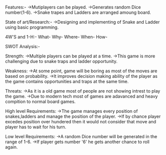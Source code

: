 Features:-
          ->Mutiplayers can be played. 
          ->Generates random Dice number(1-6).
          ->Snake trapes and Ladders are arranged amoung board.

State of art/Research:-
                      ->Designing and implementing of Snake and Ladder using basic programming.

4W'S and 1-H:-
               What-
               Why-
               Where-
               When-
               How-

SWOT Analysis:-

Strength:
         ->Multiple players can be played at a time.
         ->This game is more challenging due to snake traps and ladder opportunity.

Weakness:
         ->At some point, game will be boring as most of the moves are based on probability.
         ->It improves decision making ability of the player as the game contains opportunities and traps at the same time.

Threats:
        ->As it is a old game most of people are not showing intrest to play the game.
        ->Due to modern tech most of games are adavanced and heavy compition to normal board games. 

High level Requirements:
                        ->The game manages every position of snakes,ladders and manage the position of the player.
                        ->If by chance player excedes position over hundered then it would not consider that move and player has to wait for his turn.

Low level Requirements:
                       ->A random Dice number will be generated in the range of 1-6.
                       ->If player gets number '6' he gets another chance to roll again.
